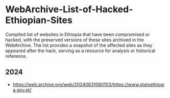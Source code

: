 # WebArchive-List-of-Hacked-Ethiopian-Sites
Compiled list of websites in Ethiopia that have been compromised or hacked, with the preserved versions of these sites archived in the WebArchive. The list provides a snapshot of the affected sites as they appeared after the hack, serving as a resource for analysis or historical reference.
## 2024
* https://web.archive.org/web/20240831080103/https://www.statsethiopia.gov.et/
